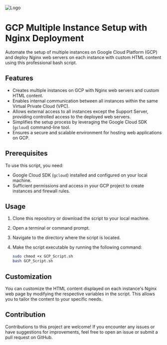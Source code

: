 ![Logo](https://download.logo.wine/logo/Google_Cloud_Platform/Google_Cloud_Platform-Logo.wine.png)
# GCP Multiple Instance Setup with Nginx Deployment

Automate the setup of multiple instances on Google Cloud Platform (GCP) and deploy Nginx web servers on each instance with custom HTML content using this professional bash script.

## Features

- Creates multiple instances on GCP with Nginx web servers and custom HTML content.
- Enables internal communication between all instances within the same Virtual Private Cloud (VPC).
- Allows external access to all instances except the Support Server, providing controlled access to the deployed web servers.
- Simplifies the setup process by leveraging the Google Cloud SDK (`gcloud`) command-line tool.
- Ensures a secure and scalable environment for hosting web applications on GCP.

## Prerequisites

To use this script, you need:

- Google Cloud SDK (`gcloud`) installed and configured on your local machine.
- Sufficient permissions and access in your GCP project to create instances and firewall rules.

## Usage

1. Clone this repository or download the script to your local machine.
2. Open a terminal or command prompt.
3. Navigate to the directory where the script is located.
4. Make the script executable by running the following command:

   ```bash
   sudo chmod +x GCP_Script.sh
   bash GCP_Script.sh

## Customization
You can customize the HTML content displayed on each instance's Nginx web page by modifying the respective variables in the script. This allows you to tailor the content to your specific needs.

## Contribution
Contributions to this project are welcome! If you encounter any issues or have suggestions for improvements, feel free to open an issue or submit a pull request on GitHub.

